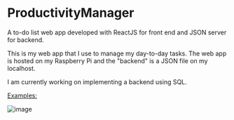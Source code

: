 # ProductivityManager

A to-do list web app developed with ReactJS for front end and JSON server for backend. 

This is my web app that I use to manage my day-to-day tasks. The web app is hosted on my Raspberry Pi and the "backend" is a JSON file on my localhost. 

I am currently working on implementing a backend using SQL. 

<ins>Examples:</ins>

![image](https://user-images.githubusercontent.com/87585163/133205157-314a6f02-f051-4891-89aa-2dae26a85e02.png)

